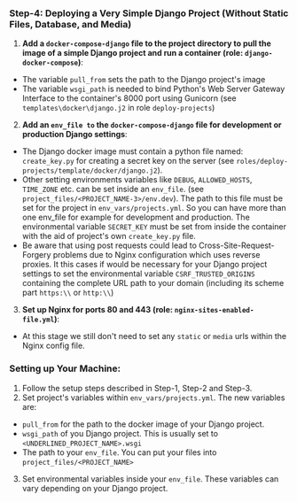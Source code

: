 ### Step-4: Deploying a Very Simple Django Project (Without Static Files, Database, and Media)
1. **Add a `docker-compose-django` file to the project directory to pull the image of a simple Django project and run a container (role: `django-docker-compose`)**:
 - The variable `pull_from` sets the path to the Django project's image
 - The variable `wsgi_path` is needed to bind Python's Web Server Gateway Interface to the container's 8000 port using Gunicorn (see `templates\docker\django.j2` in role `deploy-projects`)
2. **Add an `env_file to` the `docker-compose-django` file for development or production Django settings**:
 - The Django docker image must contain a python file named: `create_key.py` for creating a secret key on the server (see `roles/deploy-projects/template/docker/django.j2`).
 - Other setting environments variables like `DEBUG`, `ALLOWED_HOSTS`, `TIME_ZONE` etc. can be set inside an `env_file`. (see `project_files/<PROJECT_NAME-3>/env.dev`). The path to this file must be set for the project in `env_vars/projects.yml`. So you can have more than one env_file for example for development and production. The environmental variable `SECRET_KEY` must be set from inside the container with the aid of project's own `create_key.py` file.
 - Be aware that using post requests could lead to Cross-Site-Request-Forgery problems due to Nginx configuration which uses reverse proxies. It this cases if would be necessary for your Django project settings to set the environmental variable `CSRF_TRUSTED_ORIGINS` containing the complete URL path to your domain (including its scheme part `https:\\` or `http:\\`)
3. **Set up Nginx for ports 80 and 443 (role: `nginx-sites-enabled-file.yml`)**:
  - At this stage we still don't need to set any `static` or `media` urls within the Nginx config file.
### Setting up Your Machine:
1. Follow the setup steps described in Step-1, Step-2 and Step-3.
2. Set project's variables within `env_vars/projects.yml`. The new variables are: 
  - `pull_from` for the path to the docker image of your Django project.
  - `wsgi_path` of you Django project. This is usually set to `<UNDERLINED_PROJECT_NAME>.wsgi`
  - The path to your `env_file`. You can put your files into `project_files/<PROJECT_NAME>`
3. Set environmental variables inside your `env_file`. These variables can vary depending on your Django project.